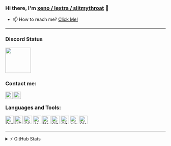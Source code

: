 ### Hi there, I'm [xeno / lextra / slitmythroat](fraud.gay) 👋

- 📫 How to reach me? [Click Me!](https://discord.com/users/907835526256689192)

---

### Discord Status
[<img height="80px" src="https://discord.c99.nl/widget/theme-4/907835526256689192.png"/>](https://discord.com/users/907835526256689192)

### Contact me: 

[<img align="left" alt="xeno / lextra / slitmythroat | Website" width="23px" src="https://i.imgur.com/HcY0gIm.png"/>](https://fraud.gay)
[<img align="left" alt="xeno / lextra / slitmythroat | Discord" width="23px" src="https://i.imgur.com/CZU39q2.png"/>](https://discord.com/users/907835526256689192)
</br>

### Languages and Tools: 

[<img align="left" alt="Python" width="26px" src="https://skillicons.dev/icons?i=python"/>](https://python.org)
[<img align="left" alt="HTML" width="26px" src="https://skillicons.dev/icons?i=html"/>](https://w3.org/html)
[<img align="left" alt="CSS" width="26px" src="https://skillicons.dev/icons?i=css"/>](https://w3schools.com/css)
[<img align="left" alt="JavaScript" width="26px" src="https://skillicons.dev/icons?i=js"/>](https://javascript.com)
[<img align="left" alt="Node.js" width="26px" src="https://skillicons.dev/icons?i=nodejs"/>](https://nodejs.org/en)
[<img align="left" alt="Git" width="26px" src="https://skillicons.dev/icons?i=lua"/>](https://www.lua.org/)
[<img align="left" alt="GitHub" width="26px" src="https://skillicons.dev/icons?i=github"/>](https://github.com)
[<img align="left" alt="Visual Studio Code" width="26px" src="https://skillicons.dev/icons?i=vscode"/>](https://code.visualstudio.com)
[<img align="left" alt="CloudFlare" width="26px" src="https://skillicons.dev/icons?i=cloudflare"/>](https://www.cloudflare.com/)
<br>
<br>

---

<details>
  <summary>⚡ GitHub Stats</summary>
<br>
<a href="https://github.com/lextra">
<img align="center" alt="xeno / lextra / slitmythroat | GitHub Stats" src="https://github-readme-stats-eight-pink.vercel.app/api?username=lextra&&show_icons=true&theme=tokyonight&layout=compact"/>
<br>
</details>
